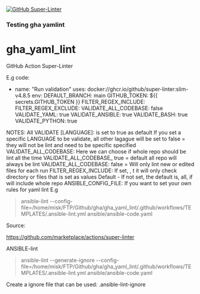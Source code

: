 [![GitHub Super-Linter](https://github.com/Misk77/gha_yaml_lint/actions/workflows/syntax-check.yaml/badge.svg)](https://github.com/marketplace/actions/super-linter)

### Testing gha yamlint
# gha_yaml_lint


GitHub Action Super-Linter



E.g code:
- name: "Run validation"
        uses: docker://ghcr.io/github/super-linter:slim-v4.8.5
        env:
          DEFAULT_BRANCH: main
          GITHUB_TOKEN: ${{ secrets.GITHUB_TOKEN }}
          FILTER_REGEX_INCLUDE:
          FILTER_REGEX_EXCLUDE:
          VALIDATE_ALL_CODEBASE: false
          VALIDATE_YAML: true
          VALIDATE_ANSIBLE: true
          VALIDATE_BASH: true
          VALIDATE_PYTHON: true



NOTES:
All VALIDATE [LANGUAGE]: is set to true as default
If you set a specific LANGUAGE to be validate, all other lagague will be set to false = they will not be lint and need to be specific specified
VALIDATE_ALL_CODEBASE:
Here we can choose if whole repo should be lint all the time
VALIDATE_ALL_CODEBASE_ true  = default all repo will always be lint
VALIDATE_ALL_CODEBASE: false = Will only lint new or edited files for each run
FILTER_REGEX_INCLUDE:
If set, , t it will only check directory or files that is set as values
Default - If not set, the default is, all,  if will include whole repo
ANSIBLE_CONFIG_FILE:
If you want to set your own rules for yaml lint
E.g
> ansible-lint  --config-file=/home/misk/FTP/Github/gha/gha_yaml_lint/.github/workflows/TEMPLATES/.ansible-lint.yml  ansible/ansible-code.yaml






Source:

https://github.com/marketplace/actions/super-linter


ANSIBLE-lint


> ansible-lint --generate-ignore  --config-file=/home/misk/FTP/Github/gha/gha_yaml_lint/.github/workflows/TEMPLATES/.ansible-lint.yml  ansible/ansible-code.yaml

Create a ignore file that can be used:  .ansible-lint-ignore
